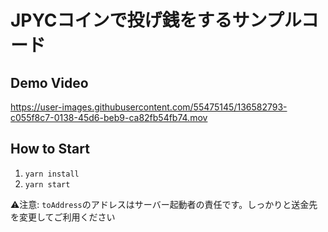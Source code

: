 # JPYCコインで投げ銭をするサンプルコード

## Demo Video


https://user-images.githubusercontent.com/55475145/136582793-c055f8c7-0138-45d6-beb9-ca82fb54fb74.mov


## How to Start

1. ```yarn install```
2. ```yarn start```

⚠️注意: `toAddress`のアドレスはサーバー起動者の責任です。しっかりと送金先を変更してご利用ください
